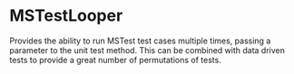 MSTestLooper
============

Provides the ability to run MSTest test cases multiple times, passing a parameter to the unit test method.  This can be combined with data driven tests to provide a great number of permutations of tests.
